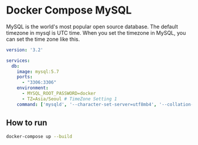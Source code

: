 # Docker Compose MySQL

MySQL is the world's most popular open source database. The default timezone in mysql is UTC time. When you set the timezone in MySQL, you can set the time zone like this.

``` yaml
version: '3.2'

services:
  db:
    image: mysql:5.7
    ports:
      - "3306:3306"
    environment:
      - MYSQL_ROOT_PASSWORD=docker
      - TZ=Asia/Seoul # TimeZone Setting 1
    command: ['mysqld', '--character-set-server=utf8mb4', '--collation-server=utf8mb4_unicode_ci','--default-time-zone=+09:00'] # TimeZone Setting 2

```

## How to run

``` sh
docker-compose up --build
```